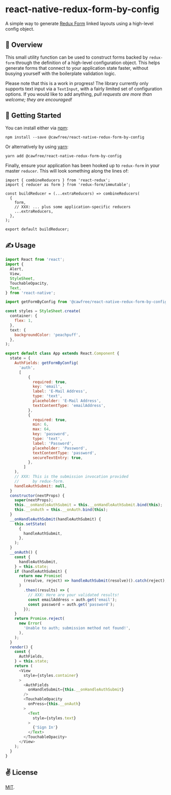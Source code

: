 # react-native-redux-form-by-config
A simple way to generate [Redux Form](https://redux-form.com/8.2.0/) linked layouts using a high-level config object.

## 🚡 Overview
This small utility function can be used to construct forms backed by `redux-form` through the definition of a high-level configuration object. This helps generate forms that connect to your application state faster, without busying yourself with the boilerplate validation logic.

Please note that this is a work in progress! The library currently only supports text input via a `TextInput`, with a fairly limited set of configuration options. If you would like to add anything, *pull requests are more than welcome; they are encouraged!*

## 🚀 Getting Started
You can install either via [npm](https://www.npmjs.com/package/@cawfree/react-native-redux-form-by-config):
```
npm install --save @cawfree/react-native-redux-form-by-config
```
Or alternatively by using [yarn](https://www.npmjs.com/package/@cawfree/react-native-redux-form-by-config):
```
yarn add @cawfree/react-native-redux-form-by-config
```
Finally, ensure your application has been hooked up to `redux-form` in your master `reducer`. This will look something along the lines of:

```
import { combineReducers } from 'react-redux';
import { reducer as form } from 'redux-form/immutable';

const buildReducer = (...extraReducers) => combineReducers(
  {
    form,
    // XXX: ... plus some application-specific reducers
    ...extraReducers,
  },
);

export default buildReducer;

```

## ✍️ Usage
```javascript
import React from 'react';
import {
  Alert,
  View,
  StyleSheet,
  TouchableOpacity,
  Text,
} from 'react-native';

import getFormByConfig from '@cawfree/react-native-redux-form-by-config';

const styles = StyleSheet.create(
  container: {
    flex: 1,
  },
  text: {
    backgroundColor: 'peachpuff',
  },
);

export default class App extends React.Component {
  state = {
    AuthFields: getFormByConfig(
      'auth',
      [
          {
            required: true,
            key: 'email',
            label: 'E-Mail Address',
            type: 'text',
            placeholder: 'E-Mail Address',
            textContentType: 'emailAddress',
          },
          {
            required: true,
            min: 6,
            max: 64,
            key: 'password',
            type: 'text',
            label: 'Password',
            placeholder: 'Password',
            textContentType: 'password',
            secureTextEntry: true,
          },
        ]
    ),
    // XXX: This is the submission invocation provided
    //      by redux-form.
    handleAuthSubmit: null,
  }
  constructor(nextProps) {
    super(nextProps);
    this.__onHandleAuthSubmit = this.__onHandleAuthSubmit.bind(this);
    this.__onAuth = this.__onAuth.bind(this);
  }
  __onHandleAuthSubmit(handleAuthSubmit) {
    this.setState(
      {
        handleAuthSubmit,
      },
    );
  }
  __onAuth() {
    const {
      handleAuthSubmit,
    } = this.state;
    if (handleAuthSubmit) {
      return new Promise(
        (resolve, reject) => handleAuthSubmit(resolve)().catch(reject),
      )
        .then((results) => {
          // XXX: Here are your validated results!
          const emailAddress = auth.get('email');
          const password = auth.get('password');
        });
    }
    return Promise.reject(
      new Error(
        'Unable to auth; submission method not found!',
      ),
    );
  }
  render() {
    const {
      AuthFields,
    } = this.state;
    return (
      <View
        style={styles.container}
      >
        <AuthFields
          onHandleSubmit={this.__onHandleAuthSubmit}
        />
        <TouchableOpacity
          onPress={this.__onAuth}
        >
          <Text
            style={styles.text}
          >
            {'Sign In'}
          </Text>
        </TouchableOpacity>
      </View>
    );
  }
}
```

## ✌️ License
[MIT](https://opensource.org/licenses/MIT).
